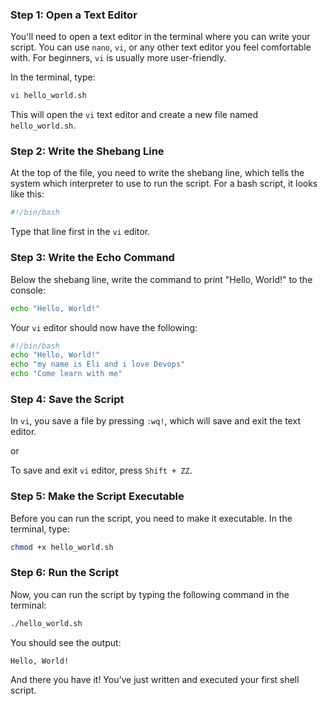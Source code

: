 
### Step 1: Open a Text Editor
You'll need to open a text editor in the terminal where you can write your script. You can use `nano`, `vi`, or any other text editor you feel comfortable with. For beginners, `vi` is usually more user-friendly.

In the terminal, type:
```bash
vi hello_world.sh
```

This will open the `vi` text editor and create a new file named `hello_world.sh`.

### Step 2: Write the Shebang Line
At the top of the file, you need to write the shebang line, which tells the system which interpreter to use to run the script. For a bash script, it looks like this:
```bash
#!/bin/bash
```

Type that line first in the `vi` editor.

### Step 3: Write the Echo Command
Below the shebang line, write the command to print "Hello, World!" to the console:
```bash
echo "Hello, World!"
```

Your `vi` editor should now have the following:
```bash
#!/bin/bash
echo "Hello, World!"
echo "my name is Eli and i love Devops"
echo "Come learn with me"
```

### Step 4: Save the Script
In `vi`, you save a file by pressing `:wq!`, which will save and exit the text editor. 

or 

To save and exit `vi` editor, press `Shift + ZZ`.

### Step 5: Make the Script Executable
Before you can run the script, you need to make it executable. In the terminal, type:
```bash
chmod +x hello_world.sh
```

### Step 6: Run the Script
Now, you can run the script by typing the following command in the terminal:
```bash
./hello_world.sh
```

You should see the output:
```
Hello, World!
```

And there you have it! You’ve just written and executed your first shell script.